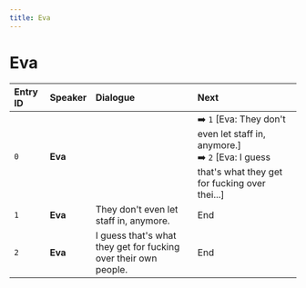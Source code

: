 ```yaml
---
title: Eva
---
```


# Eva


| Entry ID | Speaker | Dialogue | Next |
| :------- | :------ | :------- | :------------ |
| `0` | **Eva** |  | ➡️ `1` \[Eva: They don't even let staff in, anymore\.\]<br>➡️ `2` \[Eva: I guess that's what they get for fucking over thei\.\.\.\] |
| `1` | **Eva** | They don't even let staff in, anymore\. | End |
| `2` | **Eva** | I guess that's what they get for fucking over their own people\. | End |

